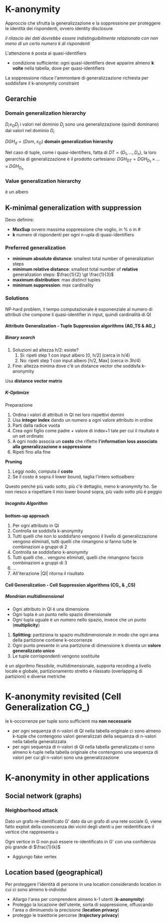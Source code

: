 # K-anonymity

Approccio che sfrutta la generalizzazione e la soppressione per proteggere le identità dei rispondenti, ovvero identity disclosure 

*il rilascio dei dati dovrebbe essere indistinguibilmente relazionato con non meno di un certo numero k di rispondenti*

L'attenzione è posta ai quasi-identifiers 

- condizione sufficiente: ogni quasi-identifiers deve apparire almeno **k volte** nella tabella, dove per quasi-identifiers

La soppressione riduce l'ammontare di generalizzazione richiesta per soddisfare il k-anonymity constraint

## Gerarchie

### Domain generalization hierarchy

$D_i \le_D D_j$ i valori nel dominio $D_j$ sono una generalizzazione (quindi dominano) dai valori nel dominio $D_i$

$DGH_d = (Dom, \le_D)$ **domain generalization hierarchy**

Nel caso di tuple, come i quasi-identifiers, fatta di $DT = (D_1, ..., D_n)$, la loro gerarchia di generalizzazione è il prodotto cartesiano: $DGH_{DT} = DGH_{D_1} \times ... \times DGH_{D_n}$

### Value generalization hierarchy

è un albero

## K-minimal generalization with suppression

Devo definire:
- **MaxSup** ovvero massima soppressione che voglio, in % o in \#
- **k** numero di rispondenti per ogni n-upla di quasi-identifiers

### Preferred generalization

- **minimum absolute distance**: smallest total number of generalization steps
- **minimum relative distance**: smallest total number of **relative** generalization steps: $\frac{1}{2} \gt \frac{1}{3}$
- **maximum distribution**: max distinct tuples
- **minimum suppression**: max cardinality


### Solutions

NP-hard problem, il tempo computazionale è esponenziale al numero di attributi che compone il quasi-identifier in input, quindi cardinalità di QI

#### Attribute Generalization - Tuple Suppression algorithms (AG_TS & AG_)

##### Binary search

1. Soluzioni ad altezza h/2: esiste?
	1. Si: ripeti step 1 con input albero \[0, h/2\] (cerca in h/4)
	2. No: ripeti step 1 con input albero \[h/2, Max\] (cerca in 3h/4)
2. Fine: altezza minima dove c'è un distance vector che soddisfa k-anonymity

Usa **distance vector matrix**

##### K-Optimize

Preparazione
1. Ordina i valori di attributi in QI nei loro rispettivi domini
2. Usa **integer index** dando un numero a ogni valore attributo in ordine
3. Parti dalla radice vuota
4. Crea ogni figlio come padre + valore di index+1 tale per cui il risultato è un set ordinato
5. A ogni nodo associa un **costo** che riflette **l'information loss associato alla generalizzazione o soppressione**
6. Ripeti fino alla fine

**Pruning**
1. Leggi nodo, computa il **costo**
2. Se il costo è sopra il lower bound, taglia l'intero sottoalbero

Questo perchè più vado sotto, più c'è dettaglio, meno k-anonymity ho. Se non riesco a rispettare il mio lower bound sopra, più vado sotto più è peggio

##### Incognito Algorithm

**bottom-up approach**

1. Per ogni attributo in QI
2. Controlla se soddisfa k-anonymity
3. Tutti quelli che non lo soddisfano vengono il livello di generalizzazione vengono eliminati, tutti quelli che rimangono si fanno tutte le combinazioni a gruppi di 2
4. Controlla se soddisfano k-anonymity
5. Tutti quelli che... vengono eliminati, quelli che rimangono faccio combinazioni a gruppi di 3
6. ...
7. All'iterazione |QI| ritorna il risultato

#### Cell Generalization - Cell Suppression algorithms (CG_ & \_CS)

##### Mondrian multidimensional

- Ogni attributo in QI è una dimensione
- Ogni tupla è un punto nello spazio dimensionale
- Ogni tupla uguale è un numero nello spazio, invece che un punto (**multiplicity**)

1. **Splitting**: partiziona lo spazio multidimensionale in modo che ogni area della partizione contiene k-occorrenze
2. Ogni punto presente in una partizione di dimensione k diventa un **valore generalizzato unico**
3. Le tuple corrispondenti vengono sostituite

è un algoritmo flessibile, multidimensionale, supporta recoding a livello locale e globale, partizionamento stretto e rilassato (overlapping di partizioni) e diverse metriche

# K-anonymity revisited (Cell Generalization CG_)

le k-occorrenze per tuple sono sufficienti ma **non necessarie**
- per ogni sequenza di n-valori di QI nella tabella originale ci sono almeno k-tuple che contengono valori generalizzati della sequenza di n-valori nella tabella generalizzata
- per ogni sequenza di n-valori di QI nella tabella generalizzata ci sono almeno k-tuple nella tabella originale che contengono una sequenza di valori per cui gli n-valori sono una generalizzazione

# K-anonymity in other applications

## Social network (graphs)

### Neighborhood attack

Dato un grafo re-identificato G' dato da un grafo di una rete sociale G, viene fatto exploit della conoscenza dei vicini degli utenti u per reidentificare il vertice che rappresenta u

Ogni vertice in G non può essere re-identificato in G' con una confidenza più grande di $\frac{1}{k}$
- Aggiungo fake vertex

## Location based (geographical)

Per proteggere l'identità di persone in una location considerando location in cui ci sono almeno k-individui
- Allargo l'area per comprendere almeno k-1 utenti (**k-anonymity**)
- Proteggo la locazione dell'utente, sorta di soppressione, offuscando l'area o diminuendo la precisione (**location privacy**)
- proteggo le traiettorie percorse (**trajectory privacy**)


